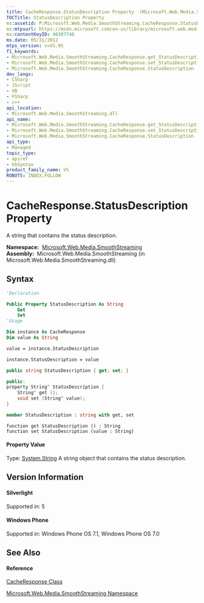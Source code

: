 ```yaml
---
title: CacheResponse.StatusDescription Property  (Microsoft.Web.Media.SmoothStreaming)
TOCTitle: StatusDescription Property
ms:assetid: P:Microsoft.Web.Media.SmoothStreaming.CacheResponse.StatusDescription
ms:mtpsurl: https://msdn.microsoft.com/en-us/library/microsoft.web.media.smoothstreaming.cacheresponse.statusdescription(v=VS.95)
ms:contentKeyID: 46307748
ms.date: 05/31/2012
mtps_version: v=VS.95
f1_keywords:
- Microsoft.Web.Media.SmoothStreaming.CacheResponse.get_StatusDescription
- Microsoft.Web.Media.SmoothStreaming.CacheResponse.set_StatusDescription
- Microsoft.Web.Media.SmoothStreaming.CacheResponse.StatusDescription
dev_langs:
- CSharp
- JScript
- VB
- FSharp
- c++
api_location:
- Microsoft.Web.Media.SmoothStreaming.dll
api_name:
- Microsoft.Web.Media.SmoothStreaming.CacheResponse.get_StatusDescription
- Microsoft.Web.Media.SmoothStreaming.CacheResponse.set_StatusDescription
- Microsoft.Web.Media.SmoothStreaming.CacheResponse.StatusDescription
api_type:
- Managed
topic_type:
- apiref
- kbSyntax
product_family_name: VS
ROBOTS: INDEX,FOLLOW
---
```


# CacheResponse.StatusDescription Property

A string that contains the status description.

**Namespace:**  [Microsoft.Web.Media.SmoothStreaming](microsoft-web-media-smoothstreaming-namespace_1.md)  
**Assembly:**  Microsoft.Web.Media.SmoothStreaming (in Microsoft.Web.Media.SmoothStreaming.dll)

## Syntax

``` vb
'Declaration

Public Property StatusDescription As String
    Get
    Set
'Usage

Dim instance As CacheResponse
Dim value As String

value = instance.StatusDescription

instance.StatusDescription = value
```

``` csharp
public string StatusDescription { get; set; }
```

``` c++
public:
property String^ StatusDescription {
    String^ get ();
    void set (String^ value);
}
```

``` fsharp
member StatusDescription : string with get, set
```

``` jscript
function get StatusDescription () : String
function set StatusDescription (value : String)
```

#### Property Value

Type: [System.String](https://msdn.microsoft.com/en-us/library/s1wwdcbf\(v=vs.95\))  
A string object that contains the status description.

## Version Information

#### Silverlight

Supported in: 5  

#### Windows Phone

Supported in: Windows Phone OS 7.1, Windows Phone OS 7.0  

## See Also

#### Reference

[CacheResponse Class](cacheresponse-class-microsoft-web-media-smoothstreaming_1.md)

[Microsoft.Web.Media.SmoothStreaming Namespace](microsoft-web-media-smoothstreaming-namespace_1.md)


